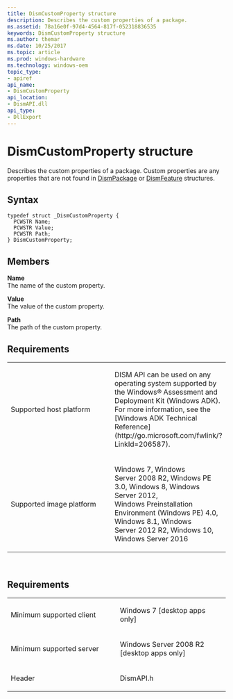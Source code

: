 ```yaml
---
title: DismCustomProperty structure
description: Describes the custom properties of a package.
ms.assetid: 78a16e0f-97d4-4564-817f-052318836535
keywords: DismCustomProperty structure
ms.author: themar
ms.date: 10/25/2017
ms.topic: article
ms.prod: windows-hardware
ms.technology: windows-oem
topic_type: 
- apiref
api_name: 
- DismCustomProperty
api_location: 
- DismAPI.dll
api_type: 
- DllExport
---
```


# DismCustomProperty structure


Describes the custom properties of a package. Custom properties are any properties that are not found in [DismPackage](dismpackage-structure.md) or [DismFeature](dismfeature-structure.md) structures.

Syntax
---

```
typedef struct _DismCustomProperty {
  PCWSTR Name;
  PCWSTR Value;
  PCWSTR Path;
} DismCustomProperty;
```

Members
----

**Name**  
The name of the custom property.

**Value**  
The value of the custom property.

**Path**  
The path of the custom property.

## <span id="Requirements"></span><span id="requirements"></span><span id="REQUIREMENTS"></span>Requirements


<table>
<colgroup>
<col width="50%" />
<col width="50%" />
</colgroup>
<tbody>
<tr class="odd">
<td><p>Supported host platform</p></td>
<td><p>DISM API can be used on any operating system supported by the Windows® Assessment and Deployment Kit (Windows ADK). For more information, see the [Windows ADK Technical Reference](http://go.microsoft.com/fwlink/?LinkId=206587).</p></td>
</tr>
<tr class="even">
<td><p>Supported image platform</p></td>
<td><p>Windows 7, Windows Server 2008 R2, Windows PE 3.0, Windows 8, Windows Server 2012, Windows Preinstallation Environment (Windows PE) 4.0, Windows 8.1, Windows Server 2012 R2, Windows 10, Windows Server 2016</p></td>
</tr>
</tbody>
</table>

 

Requirements
---------

<table>
<colgroup>
<col width="50%" />
<col width="50%" />
</colgroup>
<tbody>
<tr class="odd">
<td><p>Minimum supported client</p></td>
<td><p>Windows 7 [desktop apps only]</p></td>
</tr>
<tr class="even">
<td><p>Minimum supported server</p></td>
<td><p>Windows Server 2008 R2 [desktop apps only]</p></td>
</tr>
<tr class="odd">
<td><p>Header</p></td>
<td>DismAPI.h</td>
</tr>
</tbody>
</table>

 

 




